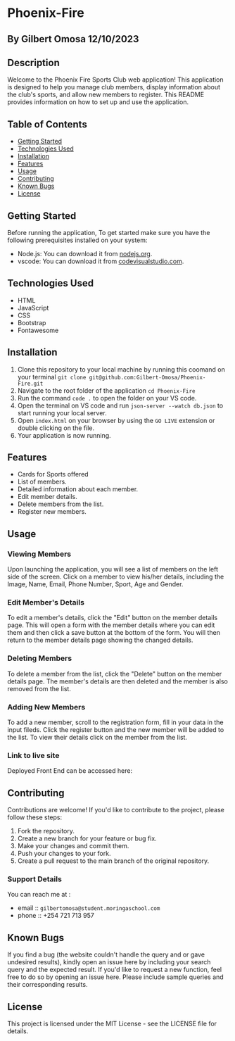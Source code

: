 # Phoenix-Fire

## By Gilbert Omosa  12/10/2023

## Description

Welcome to the Phoenix Fire Sports Club web application! This application is designed to help you manage club members, display information about the club's sports, and allow new members to register. This README provides information on how to set up and use the application.

## Table of Contents

- [Getting Started](#getting-started)
- [Technologies Used](#technologies-used)
- [Installation](#installation)
- [Features](#features)
- [Usage](#usage)
- [Contributing](#contributing)
- [Known Bugs](#known-bugs)
- [License](#license)

## Getting Started

Before running the application, To get started make sure you have the following prerequisites installed on your system:

- Node.js: You can download it from [nodejs.org](https://nodejs.org/).
- vscode: You can download it from [codevisualstudio.com](https://code.visualstudio.com/Download).

## Technologies Used

- HTML
- JavaScript
- CSS
- Bootstrap
- Fontawesome

## Installation

1. Clone this repository to your local machine by running this coomand on your terminal `git clone git@github.com:Gilbert-Omosa/Phoenix-Fire.git`
2. Navigate to the root folder of the application `cd Phoenix-Fire`
3. Run the command `code .` to open the folder on your VS code.
4. Open the terminal on VS code and run `json-server --watch db.json` to start running your local server.
5. Open `index.html` on your browser by using the `GO LIVE` extension or double clicking on the file.
6. Your application is now running.

## Features

- Cards for Sports offered
- List of members.
- Detailed information about each member.
- Edit member details.
- Delete members from the list.
- Register new members.

## Usage

### Viewing Members

Upon launching the application, you will see a list of members on the left side of the screen.
Click on a member to view his/her details, including the Image, Name, Email, Phone Number, Sport, Age and Gender.

### Edit Member's Details

To edit a member's details, click the "Edit" button on the member details page.
This will open a form with the member details where you can edit them and then click a save button at the bottom of the form.
You will then return to the member details page showing the changed details.

### Deleting Members

To delete a member from the list, click the "Delete" button on the member details page.
The member's details are then deleted and the member is also removed from the list.

### Adding New Members

To add a new member, scroll to the registration form, fill in your data in the input fileds.
Click the register button and the new member will be added to the list. To view their details click on the member from the list.

### Link to live site

Deployed Front End can be accessed here:

## Contributing

Contributions are welcome! If you'd like to contribute to the project, please follow these steps:

1. Fork the repository.
2. Create a new branch for your feature or bug fix.
3. Make your changes and commit them.
4. Push your changes to your fork.
5. Create a pull request to the main branch of the original repository.

### Support Details

You can reach me at :

- email :: `gilbertomosa@student.moringaschool.com`
- phone :: +254 721 713 957

## Known Bugs

If you find a bug (the website couldn't handle the query and or gave undesired results), kindly open an issue here by including your search query and the expected result.
If you'd like to request a new function, feel free to do so by opening an issue here. Please include sample queries and their corresponding results.

## License

This project is licensed under the MIT License - see the LICENSE file for details.

